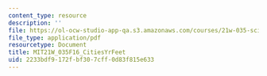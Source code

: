 ```yaml
---
content_type: resource
description: ''
file: https://ol-ocw-studio-app-qa.s3.amazonaws.com/courses/21w-035-science-writing-and-new-media-communicating-science-to-the-public-fall-2016/2233bdf9172fbf307cff0d83f815e633_MIT21W_035F16_CitiesYrFeet.pdf
file_type: application/pdf
resourcetype: Document
title: MIT21W_035F16_CitiesYrFeet
uid: 2233bdf9-172f-bf30-7cff-0d83f815e633
---
```

